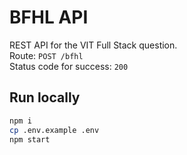 # BFHL API

REST API for the VIT Full Stack question.  
Route: `POST /bfhl`  
Status code for success: `200`

## Run locally
```bash
npm i
cp .env.example .env  
npm start

